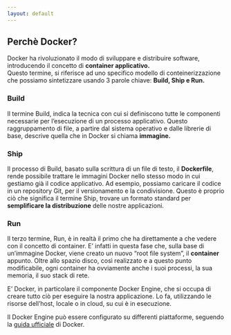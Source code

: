 ```yaml
---
layout: default
---
```


## Perchè Docker?

Docker ha rivoluzionato il modo di sviluppare e distribuire software, introducendo il concetto di **container applicativo.**  
Questo termine, si riferisce ad uno specifico modello di conteinerizzazione che possiamo sintetizzare usando 3 parole chiave: **Build, Ship e Run.**

### Build

Il termine Build, indica la tecnica con cui si definiscono tutte le componenti necessarie per l’esecuzione di un processo applicativo. Questo raggruppamento di file, a partire dal sistema operativo e dalle librerie di base, descrive quella che in Docker si chiama **immagine.**

### Ship

Il processo di Build, basato sulla scrittura di un file di testo, il **Dockerfile**, rende possibile trattare le immagini Docker nello stesso modo in cui gestiamo già il codice applicativo. Ad esempio, possiamo caricare il codice in un repository Git, per il versionamento e la condivisione. Questo è proprio ciò che significa il termine Ship, trovare un formato standard per **semplificare la distribuzione** delle nostre applicazioni.

### Run

Il terzo termine, Run, è in realtà il primo che ha direttamente a che vedere con il concetto di container. E’ infatti in questa fase che, sulla base di un’immagine Docker, viene creato un nuovo “root file system”, il **container** appunto. Oltre allo spazio disco, così realizzato e a questo punto modificabile, ogni container ha ovviamente anche i suoi processi, la sua memoria, il suo stack di rete.

E’ Docker, in particolare il componente Docker Engine, che si occupa di creare tutto ciò per eseguire la nostra applicazione. Lo fa, utilizzando le risorse dell’host, locale o in cloud, su cui è in esecuzione.

Il Docker Engine può essere configurato su differenti piattaforme, seguendo la [guida ufficiale](https://docs.docker.com/engine/getstarted/step_one/) di Docker.

